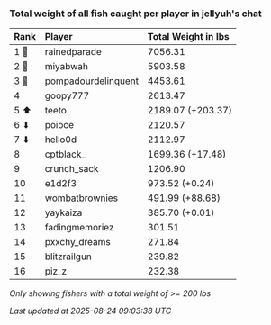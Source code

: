 ### Total weight of all fish caught per player in jellyuh's chat

| Rank  | Player              | Total Weight in lbs |
|:------|:--------------------|:--------------------|
| 1 🥇  | rainedparade        | 7056.31             |
| 2 🥈  | miyabwah            | 5903.58             |
| 3 🥉  | pompadourdelinquent | 4453.61             |
| 4     | goopy777            | 2613.47             |
| 5 ⬆   | teeto               | 2189.07 (+203.37)   |
| 6 ⬇   | poioce              | 2120.57             |
| 7 ⬇   | hello0d             | 2112.97             |
| 8     | cptblack_           | 1699.36 (+17.48)    |
| 9     | crunch_sack         | 1206.90             |
| 10    | e1d2f3              | 973.52 (+0.24)      |
| 11    | wombatbrownies      | 491.99 (+88.68)     |
| 12    | yaykaiza            | 385.70 (+0.01)      |
| 13    | fadingmemoriez      | 301.51              |
| 14    | pxxchy_dreams       | 271.84              |
| 15    | blitzrailgun        | 239.82              |
| 16    | piz_z               | 232.38              |

_Only showing fishers with a total weight of >= 200 lbs_

_Last updated at 2025-08-24 09:03:38 UTC_